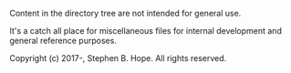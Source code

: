 Content in the directory tree are not intended for general use.

It's a catch all place for miscellaneous files for internal development and general reference purposes.

Copyright (c) 2017-, Stephen B. Hope. All rights reserved.



